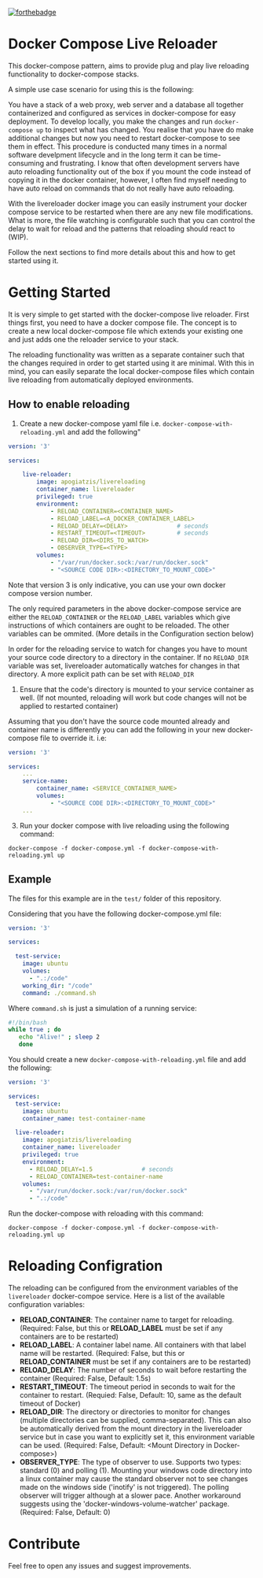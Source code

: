 [![forthebadge](https://forthebadge.com/images/badges/built-with-grammas-recipe.svg)](https://forthebadge.com)

# Docker Compose Live Reloader

This docker-compose pattern, aims to provide plug and play live reloading functionality
to docker-compose stacks.

A simple use case scenario for using this is the following:

You have a stack of a web proxy, web server and a database all together containerized
and configured as services in docker-compose for easy deployment. To develop locally,
you make the changes and run `docker-compose up` to inspect what has changed. You
realise that you have do make additional changes but now you need to restart
docker-compose to see them in effect. This procedure is conducted many times in a normal
software develpment lifecycle and in the long term it can be time-consuming and
frustrating. I know that often development servers have auto reloading functionality out
of the box if you mount the code instead of copying it in the docker container, however,
I often find myself needing to have auto reload on commands that do not really have auto
reloading. 

With the livereloader docker image you can easily instrument your docker compose service
to be restarted when there are any new file modifications. What is more, the file
watching is configurable such that you can control the delay to wait for reload and the
patterns that reloading should react to (WIP).

Follow the next sections to find more details about this and how to get started using
it.

# Getting Started

It is very simple to get started with the docker-compose live reloader. First things
first, you need to have a docker compose file. The concept is to create a new local
docker-compose file which extends your existing one and just adds one the reloader
service to your stack. 

The reloading functionality was written as a separate container such that the changes
required in order to get started using it are minimal. With this in mind, you can easily
separate the local docker-compose files which contain live reloading from automatically
deployed environments. 

## How to enable reloading

1. Create a new docker-compose yaml file i.e. `docker-compose-with-reloading.yml` and
   add the following"

```yml
version: '3'

services:

    live-reloader:
        image: apogiatzis/livereloading
        container_name: livereloader
        privileged: true
        environment:
            - RELOAD_CONTAINER=<CONTAINER_NAME>
            - RELOAD_LABEL=<A_DOCKER_CONTAINER_LABEL>
            - RELOAD_DELAY=<DELAY>              # seconds
            - RESTART_TIMEOUT=<TIMEOUT>         # seconds
            - RELOAD_DIR=<DIRS_TO_WATCH>
            - OBSERVER_TYPE=<TYPE> 
        volumes:
            - "/var/run/docker.sock:/var/run/docker.sock"
            - "<SOURCE CODE DIR>:<DIRECTORY_TO_MOUNT_CODE>"
```

Note that version 3 is only indicative, you can use your own docker compose version
number.

The only required parameters in the above docker-compose service are either the
`RELOAD_CONTAINER` or the `RELOAD_LABEL` variables which give instructions of which
containers are ought to be reloaded. The other variables can be ommited. (More details
in the Configuration section below)

In order for the reloading service to watch for changes you have to mount your source
code directory to a directory in the container. If no `RELOAD_DIR` variable was set,
livereloader automatically watches for changes in that directory. A more explicit path
can be set with `RELOAD_DIR`

1. Ensure that the code's directory is mounted to your service container as well. (If
   not mounted, reloading will work but code changes will not be applied to restarted
   container)

Assuming that you don't have the source code mounted already and container name is
differently you can add the following in your new docker-compose file to override it.
i.e:

```yml
version: '3'

services:
    ...
    service-name:
        container_name: <SERVICE_CONTAINER_NAME>
        volumes:
            - "<SOURCE CODE DIR>:<DIRECTORY_TO_MOUNT_CODE>"
    ...
```
3. Run your docker compose with live reloading using the following command:

`docker-compose -f docker-compose.yml -f docker-compose-with-reloading.yml up`

## Example

The files for this example are in the `test/` folder of this repository.

Considering that you have the following docker-compose.yml file:

```yml
version: '3'

services:

  test-service:
    image: ubuntu
    volumes:
      - ".:/code"
    working_dir: "/code"
    command: ./command.sh
```

Where `command.sh` is just a simulation of a running service:

```bash
#!/bin/bash
while true ; do
   echo "Alive!" ; sleep 2
   done
```

You should create a new `docker-compose-with-reloading.yml` file and add the following:

```yml
version: '3'

services:
  test-service:
    image: ubuntu
    container_name: test-container-name  

  live-reloader:
    image: apogiatzis/livereloading
    container_name: livereloader
    privileged: true
    environment:
      - RELOAD_DELAY=1.5              # seconds
      - RELOAD_CONTAINER=test-container-name
    volumes:
      - "/var/run/docker.sock:/var/run/docker.sock"
      - ".:/code"
```

Run the docker-compose with reloading with this command:
```
docker-compose -f docker-compose.yml -f docker-compose-with-reloading.yml up
```

# Reloading Configration 

The reloading can be configured from the environment variables of the `livereloader`
docker-compoe service. Here is a list of the available configuration variables:

- **RELOAD_CONTAINER**: The container name to target for reloading. (Required: False,
  but this or **RELOAD_LABEL** must be set if any containers are to be restarted)
- **RELOAD_LABEL**: A container label name.  All containers with that label name will be
  restarted. (Required: False, but this or **RELOAD_CONTAINER** must be set if any
  containers are to be restarted)
- **RELOAD_DELAY**: The number of seconds to wait before restarting the container
  (Required: False, Default: 1.5s)
- **RESTART_TIMEOUT**: The timeout period in seconds to wait for the container to
  restart. (Requied: False, Default: 10, same as the default timeout of Docker)
- **RELOAD_DIR**: The directory or directories to monitor for changes (multiple
  directories can be supplied, comma-separated). This can also be automatically derived
  from the mount directory in the livereloader service but in case you want to
  explicitly set it, this environment variable can be used.  (Required: False, Default:
  \<Mount Directory in Docker-compose\>)
- **OBSERVER_TYPE**: The type of observer to use. Supports two types: standard (0) and 
  polling (1). Mounting your windows code directory into a linux container may cause 
  the standard observer not to see changes made on the windows side ('inotify' is 
  not triggered). The polling observer will trigger although at a slower pace. 
  Another workaround suggests using the 'docker-windows-volume-watcher' package. 
  (Required: False, Default: 0)


# Contribute

Feel free to open any issues and suggest improvements.